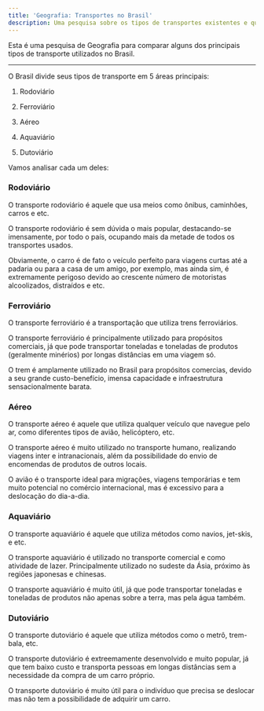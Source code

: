 ```yaml
---
title: 'Geografia: Transportes no Brasil'
description: Uma pesquisa sobre os tipos de transportes existentes e quais os mais e menos eficientes no Brasil.
---
```


Esta é uma pesquisa de Geografia para comparar alguns dos principais tipos de transporte utilizados no Brasil.

---

O Brasil divide seus tipos de transporte em 5 áreas principais:

1. Rodoviário

2. Ferroviário

3. Aéreo

4. Aquaviário

5. Dutoviário

Vamos analisar cada um deles:

### Rodoviário

O transporte rodoviário é aquele que usa meios como ônibus, caminhões, carros e etc. 

O transporte rodoviário é sem dúvida o mais popular, destacando-se imensamente, por todo o país, ocupando mais da metade de todos os transportes usados.

Obviamente, o carro é de fato o veículo perfeito para viagens curtas até a padaria ou para a casa de um amigo, por exemplo, mas ainda sim,  é extremamente perigoso devido ao crescente número de motoristas alcoolizados, distraídos e etc.

### Ferroviário

O transporte ferroviário é a transportação que utiliza trens ferroviários.

O transporte ferroviário é principalmente utilizado para propósitos comerciais, já que pode transportar toneladas e toneladas de produtos (geralmente minérios) por longas distâncias em uma viagem só.

O trem é amplamente utilizado no Brasil para propósitos comercias, devido a seu grande custo-benefício, imensa capacidade e infraestrutura sensacionalmente barata.

### Aéreo

O transporte aéreo é aquele que utiliza qualquer veículo que navegue pelo ar, como diferentes tipos de avião, helicóptero, etc.

O transporte aéreo é muito utilizado no transporte humano, realizando viagens inter e intranacionais, além da possibilidade do envio de encomendas de produtos de outros locais.

O avião é o transporte ideal para migrações, viagens temporárias e tem muito potencial no comércio internacional, mas é excessivo para a deslocação do dia-a-dia.

### Aquaviário

O transporte aquaviário é aquele que utiliza métodos como navios, jet-skis, e etc.

O transporte aquaviário é utilizado no transporte comercial e como atividade de lazer. Principalmente utilizado no sudeste da Ásia, próximo às regiões japonesas e chinesas. 

O transporte aquaviário é muito útil, já que pode transportar toneladas e toneladas de produtos não apenas sobre a terra, mas pela água também.

### Dutoviário

O transporte dutoviário é aquele que utiliza métodos como o metrô, trem-bala, etc.

O transporte dutoviário é extreemamente desenvolvido e muito popular, já que tem baixo custo e transporta pessoas em longas distâncias sem a necessidade da compra de um carro próprio.

O transporte dutoviário é muito útil para o indivíduo que precisa se deslocar mas não tem a possibilidade de adquirir um carro.
